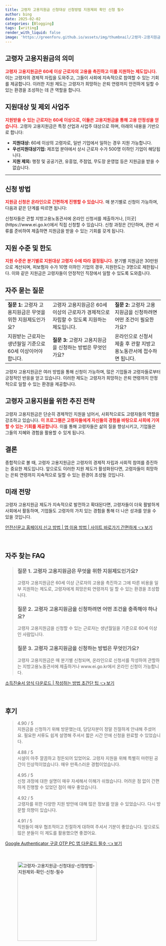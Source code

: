 ```yaml
---
title: 고령자 고용지원금 신청대상 신청방법 지원제외 확인 신청 필수
author: bing
date: 2025-02-02
categories: [Blogging]
tags: [writing]
render_with_liquid: false
image: 'https://greenforu.github.io/assets/img/thumbnail/고령자-고용지원금-신청대상-신청방법-지원제외-확인-신청-필수.webp'
---
```



<h2 id='고령자지원제도의의의'>고령자 고용지원금의 의미</h2>

<p><b><span style="color: #ee2323;">고령자 고용지원금은 60세 이상 근로자의 고용을 촉진하고 이를 지원하는 제도입니다.</span></b> 이는 고령자의 경제적 자립을 도와주고, 그들이 사회에 지속적으로 참여할 수 있는 기회를 제공합니다. 이러한 지원 제도는 고령자가 희망하는 은퇴 연령까지 안전하게 일할 수 있는 환경을 조성하는 데 큰 역할을 합니다.</p>

<h2 id='지원대상과제외대상'>지원대상 및 제외 사업주</h2>

<p><b><span style="color: #ee2323;">지원받을 수 있는 근로자는 60세 이상으로, 이들은 고용지원금을 통해 고용 안정성을 얻습니다.</span></b> 고령자 고용지원금은 특정 산업과 사업주 대상으로 하며, 아래의 내용을 기반으로 합니다:</p>

<ul>
    <li><b>지원대상:</b> 60세 이상의 고령자로, 일반 기업에서 일하는 경우 지원 가능합니다.</li>
    <li><b>우선지원대상기업:</b> 제조업 분야에서 상시 근로자 수가 500명 이하인 기업이 해당됩니다.</li>
    <li><b>지원 제외:</b> 행정 및 공공기관, 유흥업, 주점업, 무도장 운영업 등은 지원금을 받을 수 없습니다.</li>
</ul>

<hr />

<h2 id='신청방법'>신청 방법</h2>

<p><b><span style="color: #ee2323;">지원금 신청은 온라인으로 간편하게 진행할 수 있습니다.</span></b> 매 분기별로 신청이 가능하며, 다음과 같은 단계를 따르면 됩니다:</p>

<p>신청자들은 관할 지방고용노동관서에 온라인 신청서를 제출하거나, [이곳](https://www.ei.go.kr)에서 직접 신청할 수 있습니다. 신청 과정은 간단하며, 관련 서류를 준비하여 제출하면 지원금을 받을 수 있는 기회를 갖게 됩니다.</p>

<h2 id='지원수준과한도'>지원 수준 및 한도</h2>

<p><b><span style="color: #ee2323;">지원 수준은 분기별로 지원대상 고령자 수에 따라 결정됩니다.</span></b> 분기별 지원금은 30만원으로 계산되며, 피보험자 수가 10명 이하인 기업의 경우, 지원한도는 3명으로 제한됩니다. 이와 같은 지원금은 고령자들이 안정적인 직장에서 일할 수 있도록 도와줍니다.</p>

<h2 id='자주묻는질문'>자주 묻는 질문</h2>

<table>
    <tr>
        <td><b>질문 1:</b> 고령자 고용지원금은 무엇을 위한 지원제도인가요?</td>
        <td>고령자 고용지원금은 60세 이상의 근로자가 경제적으로 자립할 수 있도록 지원하는 제도입니다.</td>
        <td><b>질문 2:</b> 고령자 고용지원금을 신청하려면 어떤 조건이 필요한가요?</td>
    </tr>
    <tr>
        <td>지원받는 근로자는 생년월일 기준으로 60세 이상이어야 합니다.</td>
        <td><b>질문 3:</b> 고령자 고용지원금을 신청하는 방법은 무엇인가요?</td>
        <td>온라인으로 신청서 제출 후 관할 지방고용노동관서에 접수하면 됩니다.</td>
    </tr>
</table>

<p>고령자 고용지원금은 여러 방법을 통해 신청이 가능하며, 많은 기업들과 고령자들로부터 긍정적인 반응을 얻고 있습니다. 이러한 제도는 고령자가 희망하는 은퇴 연령까지 안정적으로 일할 수 있는 환경을 제공합니다.</p>

<h2 id='고령자고용지원을위한추진'>고령자 고용지원을 위한 추진 전략</h2>

<p>고령자 고용지원금은 단순히 경제적인 지원을 넘어서, 사회적으로도 고령자들의 역할을 강조하고 있습니다. <b><span style="color: #ee2323;">이 프로그램은 고령자들에게 자신들의 경험을 바탕으로 사회에 기여할 수 있는 기회를 제공합니다.</span></b> 이를 통해 고령자들은 삶의 질을 향상시키고, 기업들은 그들의 지혜와 경험을 활용할 수 있게 됩니다.</p>

<h2 id='결론'>결론</h2>

<p>종합적으로 볼 때, 고령자 고용지원금은 고령자의 경제적 자립과 사회적 참여를 증진하는 중요한 제도입니다. 앞으로도 이러한 지원 제도가 활성화된다면, 고령자들이 희망하는 은퇴 연령까지 지속적으로 일할 수 있는 환경이 조성될 것입니다.</p>

<h2 id='미래전망'>미래 전망</h2>

<p>고령자 고용지원금 제도가 지속적으로 발전하고 확대된다면, 고령자들이 더욱 활발하게 사회에서 활동하며, 기업들도 고령자의 가치 있는 경험을 통해 더 나은 성과를 얻을 수 있을 것입니다.</p>


<p><a class="click-button" title="안전신문고 홈페이지 신고 방법 | 앱 이용 방법 | 사이트 바로가기 간편하게" href="https://greenforu.github.io/posts/%EC%95%88%EC%A0%84%EC%8B%A0%EB%AC%B8%EA%B3%A0-%ED%99%88%ED%8E%98%EC%9D%B4%EC%A7%80-%EC%8B%A0%EA%B3%A0-%EB%B0%A9%EB%B2%95-%EC%95%B1-%EC%9D%B4%EC%9A%A9-%EB%B0%A9%EB%B2%95-%EC%82%AC%EC%9D%B4%ED%8A%B8-%EB%B0%94%EB%A1%9C%EA%B0%80%EA%B8%B0-%EA%B0%84%ED%8E%B8%ED%95%98%EA%B2%8C/" rel="dofollow">안전신문고 홈페이지 신고 방법 | 앱 이용 방법 | 사이트 바로가기 간편하게 👈 보기</a></p><br>
<h2 id='자주_찾는_FAQ'>자주 찾는 FAQ</h2>
<div itemscope="" itemtype="https://schema.org/FAQPage"> 
<blockquote> 
<div itemscope="" itemprop="mainEntity" itemtype="https://schema.org/Question"> 
<h3 itemprop="name">질문 1. 고령자 고용지원금은 무엇을 위한 지원제도인가요?</h3> 
<div itemscope="" itemprop="acceptedAnswer" itemtype="https://schema.org/Answer"> 
<span itemprop="text"> 
<p>고령자 고용지원금은 60세 이상 근로자의 고용을 촉진하고 그에 따른 비용을 일부 지원하는 제도로, 고령자에게 희망은퇴 연령까지 일 할 수 있는 환경을 조성합니다.</p> 
</span> 
</div> 
</div> 
<div itemscope="" itemprop="mainEntity" itemtype="https://schema.org/Question"> 
<h3 itemprop="name">질문 2. 고령자 고용지원금을 신청하려면 어떤 조건을 충족해야 하나요?</h3> 
<div itemscope="" itemprop="acceptedAnswer" itemtype="https://schema.org/Answer"> 
<span itemprop="text"> 
<p>고령자 고용지원금을 신청할 수 있는 근로자는 생년월일을 기준으로 60세 이상인 사람입니다.</p> 
</span> 
</div> 
</div> 
<div itemscope="" itemprop="mainEntity" itemtype="https://schema.org/Question"> 
<h3 itemprop="name">질문 3. 고령자 고용지원금을 신청하는 방법은 무엇인가요?</h3> 
<div itemscope="" itemprop="acceptedAnswer" itemtype="https://schema.org/Answer"> 
<span itemprop="text"> 
<p>고령자 고용지원금은 매 분기별 신청되며, 온라인으로 신청서를 작성하여 관할하는 지방고용노동관서에 제출하거나 www.ei.go.kr에서 온라인 신청이 가능합니다.</p> 
</span> 
</div> 
</div> 
</blockquote> 
</div>
<p><a class="click-button" title="소득진술서 양식 다운로드 | 작성하는 방법 초간단 팁" href="https://greenforu.github.io/posts/%EC%86%8C%EB%93%9D%EC%A7%84%EC%88%A0%EC%84%9C-%EC%96%91%EC%8B%9D-%EB%8B%A4%EC%9A%B4%EB%A1%9C%EB%93%9C-%EC%9E%91%EC%84%B1%ED%95%98%EB%8A%94-%EB%B0%A9%EB%B2%95-%EC%B4%88%EA%B0%84%EB%8B%A8-%ED%8C%81/" rel="dofollow">소득진술서 양식 다운로드 | 작성하는 방법 초간단 팁 👈 보기</a></p><br>
<h2 id='후기'>후기</h2>
<div itemscope itemtype="https://schema.org/Product">
  <blockquote>
  <div itemprop="review" itemscope itemtype="https://schema.org/Review">
      <div itemprop="reviewRating" itemscope itemtype="https://schema.org/Rating"> <span itemprop="ratingValue">4.90</span> / <span itemprop="bestRating">5</span> </div>
      <span itemprop="reviewBody">지원금을 신청하기 위해 방문했는데, 담당자분이 정말 친절하게 안내해 주셨어요. 필요한 서류도 쉽게 설명해 주셔서 짧은 시간 안에 신청을 완료할 수 있었습니다.</span>
  </div>
  <br>
  <div itemprop="review" itemscope itemtype="https://schema.org/Review">
      <div itemprop="reviewRating" itemscope itemtype="https://schema.org/Rating"> <span itemprop="ratingValue">4.88</span> / <span itemprop="bestRating">5</span> </div>
      <span itemprop="reviewBody">시설이 아주 깔끔하고 정돈되어 있었어요. 고령자 지원을 위해 특별히 마련된 공간이 인상적이었습니다. 매우 만족스러운 경험이었습니다.</span>
  </div>
  <br>
  <div itemprop="review" itemscope itemtype="https://schema.org/Review">
      <div itemprop="reviewRating" itemscope itemtype="https://schema.org/Rating"> <span itemprop="ratingValue">4.95</span> / <span itemprop="bestRating">5</span> </div>
      <span itemprop="reviewBody">신청 과정에 대한 설명이 매우 자세해서 이해가 쉬웠습니다. 어려운 점 없이 간편하게 진행할 수 있었던 점이 매우 좋았습니다.</span>
  </div>
  <br>
  <div itemprop="review" itemscope itemtype="https://schema.org/Review">
      <div itemprop="reviewRating" itemscope itemtype="https://schema.org/Rating"> <span itemprop="ratingValue">4.92</span> / <span itemprop="bestRating">5</span> </div>
      <span itemprop="reviewBody">고령자를 위한 다양한 지원 방안에 대해 많은 정보를 얻을 수 있었습니다. 다시 방문할 의향이 있습니다.</span>
  </div>
  <br>
  <div itemprop="review" itemscope itemtype="https://schema.org/Review">
      <div itemprop="reviewRating" itemscope itemtype="https://schema.org/Rating"> <span itemprop="ratingValue">4.91</span> / <span itemprop="bestRating">5</span> </div>
      <span itemprop="reviewBody">직원들이 매우 협조적이고 친절하게 대하여 주셔서 기분이 좋았습니다. 앞으로도 많은 분들이 이 제도를 활용했으면 좋겠어요.</span>
  </div>
  </blockquote>
</div>
<p><a class="click-button" title="Google Authenticator 구글 OTP PC 앱 다운로드 필수" href="https://greenforu.github.io/posts/Google-Authenticator-%EA%B5%AC%EA%B8%80-OTP-PC-%EC%95%B1-%EB%8B%A4%EC%9A%B4%EB%A1%9C%EB%93%9C-%ED%95%84%EC%88%98/" rel="dofollow">Google Authenticator 구글 OTP PC 앱 다운로드 필수 👈 보기</a></p><br>
<figure class="image"><img src="https://greenforu.github.io/assets/img/thumbnail/고령자-고용지원금-신청대상-신청방법-지원제외-확인-신청-필수.webp" alt="고령자-고용지원금-신청대상-신청방법-지원제외-확인-신청-필수" width="256" height="256"></figure>